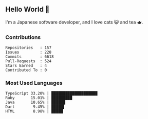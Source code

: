 ## Hello World 👋

I'm a Japanese software developer, and I love cats 😺 and tea 🫖.

### Contributions

    Repositories   : 157
    Issues         : 228
    Commits        : 6618
    Pull-Requests  : 524
    Stars Earned   : 4
    Contributed To : 0

### Most Used Languages

    TypeScript 33.20% | ████████████████████
    Ruby       15.01% | █████████
    Java       10.65% | ██████
    Dart        9.45% | █████▌
    HTML        8.98% | █████
